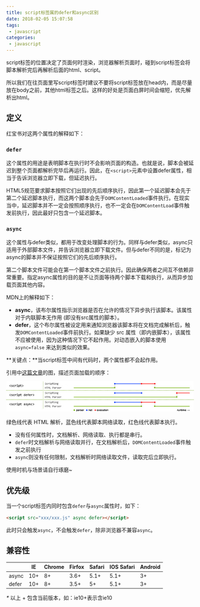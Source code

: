 ```yaml
---
title: script标签属的defer和async区别
date: 2018-02-05 15:07:58
tags:
 - javascript
categories:
 - javascript
---
```


script标签的位置决定了页面何时渲染，浏览器解析页面时，碰到script标签会将脚本解析完后再解析后面的html、script。

所以我们在往页面里写script标签时建议不要将script标签放在head内，而是尽量放在body之前，其他html标签之后。这样的好处是页面白屏时间会缩短，优先解析出html。

## 定义

红宝书对这两个属性的解释如下：

### `defer`

这个属性的用途是表明脚本在执行时不会影响页面的构造。也就是说，脚本会被延迟到整个页面都解析完毕后再运行。因此，在`<script>`元素中设置defer属性，相当于告诉浏览器立即下载，但延迟执行。

HTML5规范要求脚本按照它们出现的先后顺序执行，因此第一个延迟脚本会先于第二个延迟脚本执行，而这两个脚本会先于`DOMContentLoaded`事件执行。在现实当中，延迟脚本并不一定会按照顺序执行，也不一定会在`DOMContentLoad`事件触发前执行，因此最好只包含一个延迟脚本。

### `async`

这个属性与defer类似，都用于改变处理脚本的行为。同样与defer类似，async只适用于外部脚本文件，并告诉浏览器立即下载文件。但与defer不同的是，标记为async的脚本并不保证按照它们的先后顺序执行。

第二个脚本文件可能会在第一个脚本文件之前执行。因此确保两者之间互不依赖非常重要。指定async属性的目的是不让页面等待两个脚本下载和执行，从而异步加载页面其他内容。

MDN上的解释如下：

- **async**，该布尔属性指示浏览器是否在允许的情况下异步执行该脚本。该属性对于内联脚本无作用 (即没有src属性的脚本）。
- **defer**，这个布尔属性被设定用来通知浏览器该脚本将在文档完成解析后，触发`DOMContentLoaded`事件前执行。如果缺少 src 属性（即内嵌脚本），该属性不应被使用，因为这种情况下它不起作用。对动态嵌入的脚本使用 `async=false` 来达到类似的效果。

**关键点：**当script标签中间有代码时，两个属性都不会起作用。

引用中[这篇文章](https://segmentfault.com/q/1010000000640869)的图，描述页面加载的顺序：

![defer_async.jpg](/images/defer_async.jpg)

绿色线代表 HTML 解析，蓝色线代表脚本网络读取，红色线代表脚本执行。

- 没有任何属性时，文档解析、网络读取、执行都是串行。
- `defer`时文档解析与网络读取并行，在文档解析后，`DOMContentLoaded`事件触发之前执行
- `async`则没有任何限制，文档解析时网络读取文件，读取完后立即执行。

使用时机与场景请自行琢磨~

## 优先级

当一个script标签内同时包含`defer`与`async`属性时，如下：

``` html
<script src="xxx/xxx.js" async defer></script>
```

此时只会触发`async`，不会触发`defer`，除非浏览器不兼容`async`。

## 兼容性

|       |   IE  |  Chrome |  Firfox |  Safari  |  IOS Safari  |  Android
|-------|-------|---------|---------|----------|--------------|---------|
| async |  10+  |  8+     |   3.6+  |   5.1+   |    5.1+      |    3+   |
| defer |  10+  |  8+     |   3.5+  |   5+     |    5.1+      |    3+   |

_*_ 以上 + 包含当前版本，如：ie10+表示含ie10



